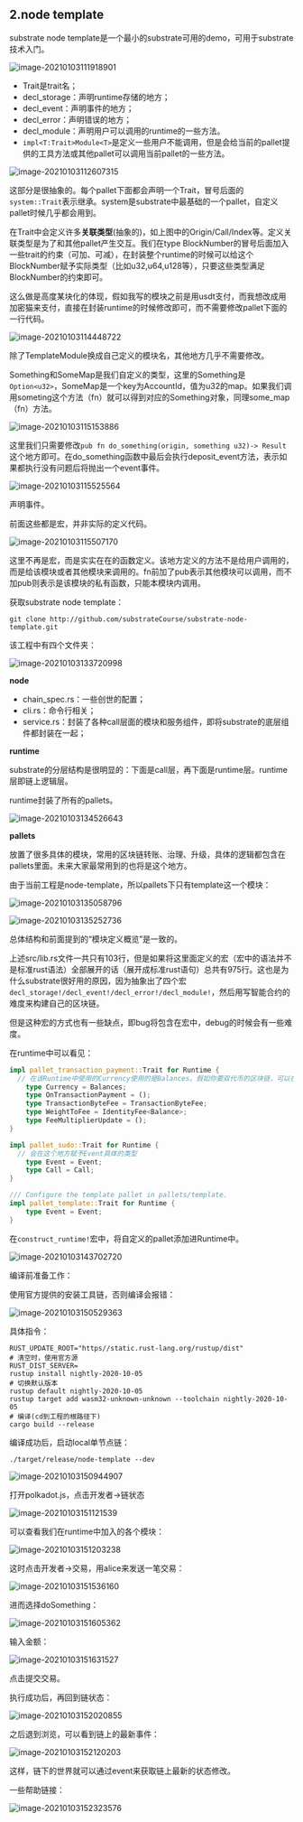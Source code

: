## 2.node template

substrate node template是一个最小的substrate可用的demo，可用于substrate技术入门。

![image-20210103111918901](assets/image-20210103111918901.png)

- Trait是trait名；
- decl_storage：声明runtime存储的地方；
- decl_event：声明事件的地方；
- decl_error：声明错误的地方；
- decl_module：声明用户可以调用的runtime的一些方法。
- `impl<T:Trait>Module<T>`是定义一些用户不能调用，但是会给当前的pallet提供的工具方法或其他pallet可以调用当前pallet的一些方法。

![image-20210103112607315](assets/image-20210103112607315.png)

这部分是很抽象的。每个pallet下面都会声明一个Trait，冒号后面的`system::Trait`表示继承。system是substrate中最基础的一个pallet，自定义pallet时候几乎都会用到。

在Trait中会定义许多**关联类型**(抽象的)，如上图中的Origin/Call/Index等。定义关联类型是为了和其他pallet产生交互。我们在type BlockNumber的冒号后面加入一些trait的约束（可加、可减），在封装整个runtime的时候可以给这个BlockNumber赋予实际类型（比如u32,u64,u128等），只要这些类型满足BlockNumber的约束即可。

这么做是高度某块化的体现，假如我写的模块之前是用usdt支付，而我想改成用加密猫来支付，直接在封装runtime的时候修改即可，而不需要修改pallet下面的一行代码。

![image-20210103114448722](assets/image-20210103114448722.png)

除了TemplateModule换成自己定义的模块名，其他地方几乎不需要修改。

Something和SomeMap是我们自定义的类型，这里的Something是`Option<u32>`，SomeMap是一个key为AccountId，值为u32的map。如果我们调用someting这个方法（fn）就可以得到对应的Something对象，同理some_map（fn）方法。

![image-20210103115153886](assets/image-20210103115153886.png)

这里我们只需要修改`pub fn do_something(origin, something u32)-> Result`这个地方即可。在do_something函数中最后会执行deposit_event方法，表示如果都执行没有问题后将抛出一个event事件。

![image-20210103115525564](assets/image-20210103115525564.png)

声明事件。

前面这些都是宏，并非实际的定义代码。

![image-20210103115507170](assets/image-20210103115507170.png)

这里不再是宏，而是实实在在的函数定义。该地方定义的方法不是给用户调用的，而是给该模块或者其他模块来调用的。fn前加了pub表示其他模块可以调用，而不加pub则表示是该模块的私有函数，只能本模块内调用。

获取substrate node template：

```shell
git clone http://github.com/substrateCourse/substrate-node-template.git
```

该工程中有四个文件夹：

![image-20210103133720998](assets/image-20210103133720998.png)

**node**

- chain_spec.rs：一些创世的配置；
- cli.rs：命令行相关；
- service.rs：封装了各种call层面的模块和服务组件，即将substrate的底层组件都封装在一起；

**runtime**

substrate的分层结构是很明显的：下面是call层，再下面是runtime层。runtime层即链上逻辑层。

runtime封装了所有的pallets。

![image-20210103134526643](assets/image-20210103134526643.png)

**pallets**

放置了很多具体的模块，常用的区块链转账、治理、升级，具体的逻辑都包含在pallets里面。未来大家最常用到的也将是这个地方。

由于当前工程是node-template，所以pallets下只有template这一个模块：

![image-20210103135058796](assets/image-20210103135058796.png)

![image-20210103135252736](assets/image-20210103135252736.png)

总体结构和前面提到的“模块定义概览”是一致的。

上述src/lib.rs文件一共只有103行，但是如果将这里面定义的宏（宏中的语法并不是标准rust语法）全部展开的话（展开成标准rust语句）总共有975行。这也是为什么substrate很好用的原因，因为抽象出了四个宏`decl_storage!/decl_event!/decl_error!/decl_module!`，然后用写智能合约的难度来构建自己的区块链。

但是这种宏的方式也有一些缺点，即bug将包含在宏中，debug的时候会有一些难度。

在runtime中可以看见：

```rust
impl pallet_transaction_payment::Trait for Runtime {
  // 在该Runtime中使用的Currency使用的是Balances。假如你要双代币的区块链，可以在这个地方随时替换。
	type Currency = Balances;
	type OnTransactionPayment = ();
	type TransactionByteFee = TransactionByteFee;
	type WeightToFee = IdentityFee<Balance>;
	type FeeMultiplierUpdate = ();
}

impl pallet_sudo::Trait for Runtime {
  // 会在这个地方赋予Event具体的类型
	type Event = Event;
	type Call = Call;
}

/// Configure the template pallet in pallets/template.
impl pallet_template::Trait for Runtime {
	type Event = Event;
}
```

在`construct_runtime!`宏中，将自定义的pallet添加进Runtime中。

![image-20210103143702720](assets/image-20210103143702720.png)

编译前准备工作：

使用官方提供的安装工具链，否则编译会报错：

![image-20210103150529363](assets/image-20210103150529363.png)

具体指令：

```shell
RUST_UPDATE_ROOT="https//static.rust-lang.org/rustup/dist"
# 清空时，使用官方源
RUST_DIST_SERVER=   
rustup install nightly-2020-10-05
# 切换默认版本
rustup default nightly-2020-10-05
rustup target add wasm32-unknown-unknown --toolchain nightly-2020-10-05
# 编译(cd到工程的根路径下)
cargo build --release
```

编译成功后，启动local单节点链：

```shell
./target/release/node-template --dev
```

![image-20210103150944907](assets/image-20210103150944907.png)

打开polkadot.js，点击开发者->链状态

![image-20210103151121539](assets/image-20210103151121539.png)

可以查看我们在runtime中加入的各个模块：

![image-20210103151203238](assets/image-20210103151203238.png)

这时点击开发者->交易，用alice来发送一笔交易：

![image-20210103151536160](assets/image-20210103151536160.png)

进而选择doSomething：

![image-20210103151605362](assets/image-20210103151605362.png)

输入金额：

![image-20210103151631527](assets/image-20210103151631527.png)

点击提交交易。

执行成功后，再回到链状态：

![image-20210103152020855](assets/image-20210103152020855.png)

之后退到浏览，可以看到链上的最新事件：

![image-20210103152120203](assets/image-20210103152120203.png)

这样，链下的世界就可以通过event来获取链上最新的状态修改。

一些帮助链接：

![image-20210103152323576](assets/image-20210103152323576.png)